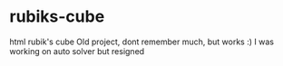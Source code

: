 # rubiks-cube
html rubik's cube
 Old project, dont remember much, but works :) 
 I was working on auto solver but resigned
